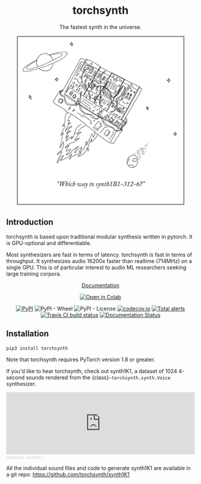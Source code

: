 <div align="center">

# torchsynth

The fastest synth in the universe.

<img width="450px" src="https://raw.githubusercontent.com/torchsynth/torchsynth/main/assets/logo-with-caption.jpg">

</div>

## Introduction

torchsynth is based upon traditional modular synthesis written in
pytorch. It is GPU-optional and differentiable.

Most synthesizers are fast in terms of latency. torchsynth is fast
in terms of throughput. It synthesizes audio 16200x faster than
realtime (714MHz) on a single GPU. This is of particular interest
to audio ML researchers seeking large training corpora.

<div align="center">

[Documentation](https://torchsynth.rtfd.io/en/latest/)

[![Open in Colab](https://colab.research.google.com/assets/colab-badge.svg)](https://colab.research.google.com/github/torchsynth/torchsynth/blob/main/examples/examples.ipynb)

[![PyPI](https://img.shields.io/pypi/v/torchsynth)](https://pypi.org/project/torchsynth/)
![PyPI - Wheel](https://img.shields.io/pypi/wheel/torchsynth)
![PyPI - License](https://img.shields.io/pypi/l/torchsynth)
[![codecov.io](https://codecov.io/gh/torchsynth/torchsynth/branch/main/graphs/badge.svg?logoWidth=18)](https://codecov.io/github/torchsynth/torchsynth?branch=master)
[![Total alerts](https://img.shields.io/lgtm/alerts/g/torchsynth/torchsynth.svg?logo=lgtm&logoWidth=18)](https://lgtm.com/projects/g/torchsynth/torchsynth/alerts/)
[![Travis CI build status](https://travis-ci.com/torchsynth/torchsynth.png)](https://travis-ci.com/torchsynth/torchsynth)
[![Documentation Status](https://readthedocs.org/projects/torchsynth/badge/?version=latest)](https://torchsynth.readthedocs.io/en/latest/?badge=latest)

</div>

## Installation

```
pip3 install torchsynth
```

Note that torchsynth requires PyTorch version 1.8 or greater.

If you'd like to hear torchsynth, check out synth1K1, a dataset of 
1024 4-second sounds rendered from the {class}`~torchsynth.synth.Voice`
synthesizer.

<iframe width="100%" height="166" scrolling="no" frameborder="no" allow="autoplay" 
src="https://w.soundcloud.com/player/?url=https%3A//api.soundcloud.com/tracks/1035755485&color=%23792ee5&auto_play=false&hide_related=false&show_comments=true&show_user=true&show_reposts=false&show_teaser=true"></iframe><div style="font-size: 10px; color: #cccccc;line-break: anywhere;word-break: normal;overflow: hidden;white-space: nowrap;text-overflow: ellipsis; font-family: Interstate,Lucida Grande,Lucida Sans Unicode,Lucida Sans,Garuda,Verdana,Tahoma,sans-serif;font-weight: 100;"><a href="https://soundcloud.com/user-357924775" title="torchsynth" target="_blank" style="color: #cccccc; text-decoration: none;">torchsynth</a> · <a href="https://soundcloud.com/user-357924775/synth1k1" title="Synth1K1" target="_blank" style="color: #cccccc; text-decoration: none;">Synth1K1</a></div>

All the individual sound files and code to generate synth1K1 are available in a 
git repo: https://github.com/torchsynth/synth1K1 
